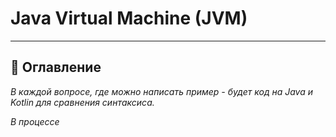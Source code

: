 <!--suppress ALL -->
Java Virtual Machine (JVM)
========================
***

📖 Оглавление
------------------
*В каждой вопросе, где можно написать пример - будет код на Java и Kotlin для сравнения синтаксиса.*

*В процессе*
